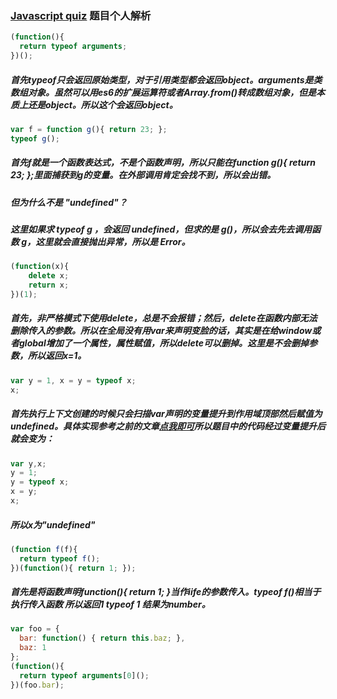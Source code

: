 ### [Javascript quiz](http://perfectionkills.com/javascript-quiz/) 题目个人解析

```js
(function(){
  return typeof arguments;
})();
```
##### 首先typeof只会返回原始类型，对于引用类型都会返回object。arguments是类数组对象。虽然可以用es6的扩展运算符或者Array.from()转成数组对象，但是本质上还是object。所以这个会返回object。

```js
var f = function g(){ return 23; };
typeof g();
```

##### 首先f就是一个函数表达式，不是个函数声明，所以只能在function g(){ return 23; };里面捕获到g的变量。在外部调用肯定会找不到，所以会出错。
##### 但为什么不是 "undefined"？
##### 这里如果求 typeof g ，会返回 undefined，但求的是 g()，所以会去先去调用函数 g，这里就会直接抛出异常，所以是 Error。

```js
(function(x){
	delete x;
	return x;
})(1);
```

##### 首先，非严格模式下使用delete，总是不会报错；然后，delete在函数内部无法删除传入的参数。所以在全局没有用var来声明变脸的话，其实是在给window或者global增加了一个属性，属性赋值，所以delete可以删掉。这里是不会删掉参数，所以返回x=1。

```js
var y = 1, x = y = typeof x;
x;
```

##### 首先执行上下文创建的时候只会扫描var声明的变量提升到作用域顶部然后赋值为undefined。具体实现参考之前的文章[点我即可](https://github.com/ShiTuoCheng/Notes/blob/master/execution.md)所以题目中的代码经过变量提升后就会变为：
```js
var y,x;
y = 1;
y = typeof x;
x = y;
x;
```
##### 所以x为"undefined"

```js
(function f(f){
  return typeof f();
})(function(){ return 1; });
```
##### 首先是将函数声明function(){ return 1; }当作iife的参数传入。typeof f()相当于执行传入函数 所以返回1 typeof 1 结果为number。

```js
var foo = {
  bar: function() { return this.baz; },
  baz: 1
};
(function(){
  return typeof arguments[0]();
})(foo.bar); 
```
